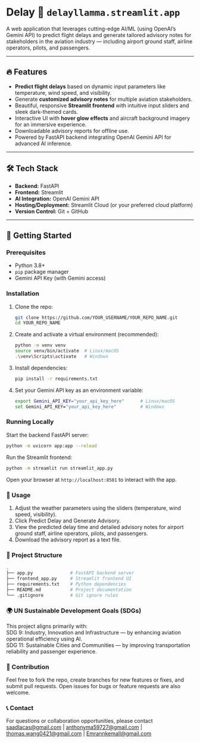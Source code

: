 # Delay 🦙 ```delayllamma.streamlit.app```

A web application that leverages cutting-edge AI/ML (using OpenAI’s Gemini API) to predict flight delays and generate tailored advisory notes for stakeholders in the aviation industry — including airport ground staff, airline operators, pilots, and passengers.

---

## 🔥 Features

- **Predict flight delays** based on dynamic input parameters like temperature, wind speed, and visibility.  
- Generate **customized advisory notes** for multiple aviation stakeholders.  
- Beautiful, responsive **Streamlit frontend** with intuitive input sliders and sleek dark-themed cards.  
- Interactive UI with **hover glow effects** and aircraft background imagery for an immersive experience.  
- Downloadable advisory reports for offline use.  
- Powered by FastAPI backend integrating OpenAI Gemini API for advanced AI inference.

---

## 🛠️ Tech Stack

- **Backend:** FastAPI  
- **Frontend:** Streamlit  
- **AI Integration:** OpenAI Gemini API  
- **Hosting/Deployment:** Streamlit Cloud (or your preferred cloud platform)  
- **Version Control:** Git + GitHub

---

## 🚀 Getting Started

### Prerequisites

- Python 3.8+  
- `pip` package manager  
- Gemini API Key (with Gemini access)

### Installation

1. Clone the repo:
   ```bash
   git clone https://github.com/YOUR_USERNAME/YOUR_REPO_NAME.git
   cd YOUR_REPO_NAME
2. Create and activate a virtual environment (recommended):
   ```bash
   python -m venv venv
   source venv/bin/activate  # Linux/macOS
   .\venv\Scripts\activate   # Windows
3. Install dependencies:
   ```bash
   pip install -r requirements.txt
4. Set your Gemini API key as an environment variable:
   ```bash
   export Gemini_API_KEY="your_api_key_here"      # Linux/macOS
   set Gemini_API_KEY="your_api_key_here"         # Windows

### Running Locally
Start the backend FastAPI server:
```bash
python -m uvicorn app:app --reload
```
Run the Streamlit frontend:
```bash
python -m streamlit run streamlit_app.py
```
Open your browser at ```http://localhost:8501``` to interact with the app.

### 📝 Usage
1. Adjust the weather parameters using the sliders (temperature, wind speed, visibility).
2. Click Predict Delay and Generate Advisory.
3. View the predicted delay time and detailed advisory notes for airport ground staff, airline operators, pilots, and passengers.
4. Download the advisory report as a text file.

### 📁 Project Structure
```bash
.
├── app.py              # FastAPI backend server
├── frontend_app.py     # Streamlit frontend UI
├── requirements.txt    # Python dependencies
├── README.md           # Project documentation
└── .gitignore          # Git ignore rules
```

### 🌍 UN Sustainable Development Goals (SDGs)
This project aligns primarily with:
<br>SDG 9: Industry, Innovation and Infrastructure — by enhancing aviation operational efficiency using AI.
<br>SDG 11: Sustainable Cities and Communities — by improving transportation reliability and passenger experience.

### 🙌 Contribution
Feel free to fork the repo, create branches for new features or fixes, and submit pull requests.
Open issues for bugs or feature requests are also welcome.

### 📞 Contact
For questions or collaboration opportunities, please contact saadlacas@gmail.com | anthonyma59727@gmail.com | thomas.wang0421@gmail.com | Emrannkemall@gmail.com
